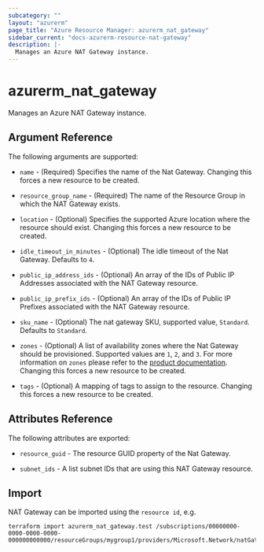 ```yaml
---
subcategory: ""
layout: "azurerm"
page_title: "Azure Resource Manager: azurerm_nat_gateway"
sidebar_current: "docs-azurerm-resource-nat-gateway"
description: |-
  Manages an Azure NAT Gateway instance.
---
```


# azurerm_nat_gateway

Manages an Azure NAT Gateway instance.

## Argument Reference

The following arguments are supported:

* `name` - (Required) Specifies the name of the Nat Gateway. Changing this forces a new resource to be created.

* `resource_group_name` - (Required) The name of the Resource Group in which the NAT Gateway exists.

* `location` - (Optional) Specifies the supported Azure location where the resource should exist. Changing this forces a new resource to be created.

* `idle_timeout_in_minutes` - (Optional) The idle timeout of the Nat Gateway. Defaults to `4`.

* `public_ip_address_ids` - (Optional) An array of the IDs of Public IP Addresses associated with the NAT Gateway resource.

* `public_ip_prefix_ids` - (Optional) An array of the IDs of Public IP Prefixes associated with the NAT Gateway resource.

* `sku_name` - (Optional) The nat gateway SKU, supported value, `Standard`. Defaults to `Standard`.

* `zones` - (Optional) A list of availability zones where the Nat Gateway should be provisioned. Supported values are `1`, `2`, and `3`. For more information on `zones` please refer to the [product documentation](https://docs.microsoft.com/en-us/azure/availability-zones/az-overview). Changing this forces a new resource to be created.

* `tags` - (Optional) A mapping of tags to assign to the resource. Changing this forces a new resource to be created.

## Attributes Reference

The following attributes are exported:

* `resource_guid` - The resource GUID property of the Nat Gateway.

* `subnet_ids` - A list subnet IDs that are using this NAT Gateway resource.

## Import

NAT Gateway can be imported using the `resource id`, e.g.

```shell
terraform import azurerm_nat_gateway.test /subscriptions/00000000-0000-0000-0000-000000000000/resourceGroups/mygroup1/providers/Microsoft.Network/natGateways/ng1
```

